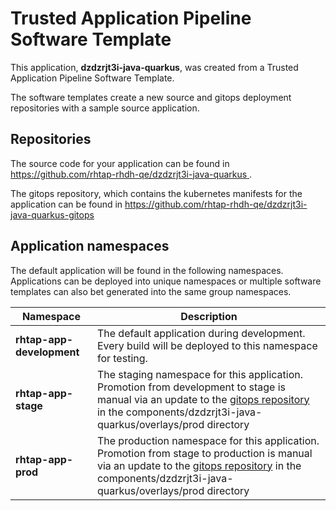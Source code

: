 # Trusted Application Pipeline Software Template

This application, **dzdzrjt3i-java-quarkus**, was created from a Trusted Application Pipeline Software Template.

The software templates create a new source and gitops deployment repositories with a sample source application. 

## Repositories

The source code for your application can be found in [https://github.com/rhtap-rhdh-qe/dzdzrjt3i-java-quarkus ](https://github.com/rhtap-rhdh-qe/dzdzrjt3i-java-quarkus ).
 
The gitops repository, which contains the kubernetes manifests for the application can be found in 
[https://github.com/rhtap-rhdh-qe/dzdzrjt3i-java-quarkus-gitops ](https://github.com/rhtap-rhdh-qe/dzdzrjt3i-java-quarkus-gitops ) 

## Application namespaces 

The default application will be found in the following namespaces. Applications can be deployed into unique namespaces or multiple software templates can also bet generated into the same group namespaces.  

|  Namespace   |  Description   |  
| -------- | -------- |   
| **rhtap-app-development** | The default application during development. Every build will be deployed to this namespace for testing. | 
| **rhtap-app-stage** | The staging namespace for this application. Promotion from development to stage is manual via an update to the [gitops repository](https://github.com/rhtap-rhdh-qe/dzdzrjt3i-java-quarkus-gitops ) in the components/dzdzrjt3i-java-quarkus/overlays/prod directory |  
| **rhtap-app-prod** | The production namespace for this application. Promotion from stage to production is manual via an update to the [gitops repository](https://github.com/rhtap-rhdh-qe/dzdzrjt3i-java-quarkus-gitops ) in the components/dzdzrjt3i-java-quarkus/overlays/prod directory | 